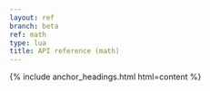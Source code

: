 ```yaml
---
layout: ref
branch: beta
ref: math
type: lua
title: API reference (math)
---
```

{% include anchor_headings.html html=content %}